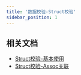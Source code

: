 ```yaml
---
title: '数据校验-Struct校验'
sidebar_position: 1
---
```


## 相关文档

- [Struct校验-基本使用](/docs/核心组件/数据校验/数据校验-参数类型/数据校验-Struct校验/Struct校验-基本使用)
- [Struct校验-Assoc关联](/docs/核心组件/数据校验/数据校验-参数类型/数据校验-Struct校验/Struct校验-Assoc关联)